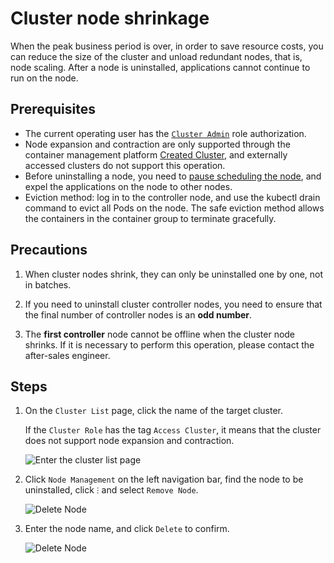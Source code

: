 # Cluster node shrinkage

When the peak business period is over, in order to save resource costs, you can reduce the size of the cluster and unload redundant nodes, that is, node scaling. After a node is uninstalled, applications cannot continue to run on the node.

## Prerequisites

- The current operating user has the [`Cluster Admin`](../Permissions/PermissionBrief.md) role authorization.
- Node expansion and contraction are only supported through the container management platform [Created Cluster](../Clusters/CreateCluster.md), and externally accessed clusters do not support this operation.
- Before uninstalling a node, you need to [pause scheduling the node](schedule.md), and expel the applications on the node to other nodes.
- Eviction method: log in to the controller node, and use the kubectl drain command to evict all Pods on the node. The safe eviction method allows the containers in the container group to terminate gracefully.

## Precautions

1. When cluster nodes shrink, they can only be uninstalled one by one, not in batches.

2. If you need to uninstall cluster controller nodes, you need to ensure that the final number of controller nodes is an **odd number**.

3. The **first controller** node cannot be offline when the cluster node shrinks. If it is necessary to perform this operation, please contact the after-sales engineer.

## Steps

1. On the `Cluster List` page, click the name of the target cluster.

    If the `Cluster Role` has the tag `Access Cluster`, it means that the cluster does not support node expansion and contraction.

    ![Enter the cluster list page](../../images/addnode01.png)

2. Click `Node Management` on the left navigation bar, find the node to be uninstalled, click `ⵗ` and select `Remove Node`.

    ![Delete Node](../../images/deletenode01.png)

3. Enter the node name, and click `Delete` to confirm.

    ![Delete Node](../../images/deletenode02.png)